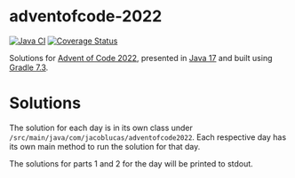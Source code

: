 # adventofcode-2022
[![Java CI](https://github.com/jacob-lucas/adventofcode-2022/actions/workflows/gradle.yml/badge.svg)](https://github.com/jacob-lucas/adventofcode-2022/actions/workflows/gradle.yml)
[![Coverage Status](https://coveralls.io/repos/github/jacob-lucas/adventofcode-2022/badge.svg?branch=main)](https://coveralls.io/github/jacob-lucas/adventofcode-2022?branch=main)

Solutions for [Advent of Code 2022](https://adventofcode.com/2022), presented in [Java 17](https://www.baeldung.com/java-17-new-features) and built using [Gradle 7.3](https://docs.gradle.org/7.3/release-notes.html).

# Solutions
The solution for each day is in its own class under `/src/main/java/com/jacoblucas/adventofcode2022`. Each respective day has its own main method to run the solution for that day.

The solutions for parts 1 and 2 for the day will be printed to stdout.

